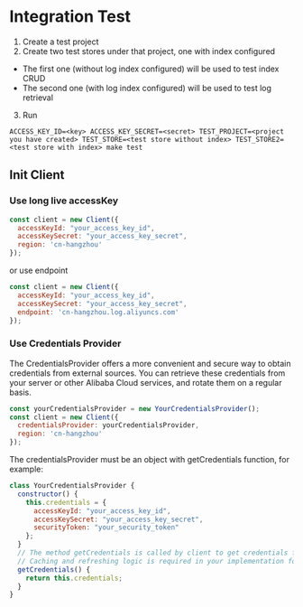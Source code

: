 # Integration Test

1. Create a test project
2. Create two test stores under that project, one with index configured
  * The first one (without log index configured) will be used to test index CRUD
  * The second one (with log index configured) will be used to test log retrieval
3. Run

  ```
  ACCESS_KEY_ID=<key> ACCESS_KEY_SECRET=<secret> TEST_PROJECT=<project you have created> TEST_STORE=<test store without index> TEST_STORE2=<test store with index> make test
  ```

## Init Client

### Use long live accessKey
```javaScript
const client = new Client({
  accessKeyId: "your_access_key_id",
  accessKeySecret: "your_access_key_secret",
  region: 'cn-hangzhou'
});
```

or use endpoint

```javaScript
const client = new Client({
  accessKeyId: "your_access_key_id",
  accessKeySecret: "your_access_key_secret",
  endpoint: 'cn-hangzhou.log.aliyuncs.com'
});
```

### Use Credentials Provider  

The CredentialsProvider offers a more convenient and secure way to obtain credentials from external sources. You can retrieve these credentials from your server or other Alibaba Cloud services, and rotate them on a regular basis.

```javaScript
const yourCredentialsProvider = new YourCredentialsProvider();
const client = new Client({
  credentialsProvider: yourCredentialsProvider,
  region: 'cn-hangzhou'
});
```

The credentialsProvider must be an object with getCredentials function, for example:
```javaScript
class YourCredentialsProvider {
  constructor() {
    this.credentials = {
      accessKeyId: "your_access_key_id",
      accessKeySecret: "your_access_key_secret",
      securityToken: "your_security_token"
    };
  }
  // The method getCredentials is called by client to get credentials for signing and authentication.
  // Caching and refreshing logic is required in your implementation for performance.
  getCredentials() {
    return this.credentials;
  }
}
```

